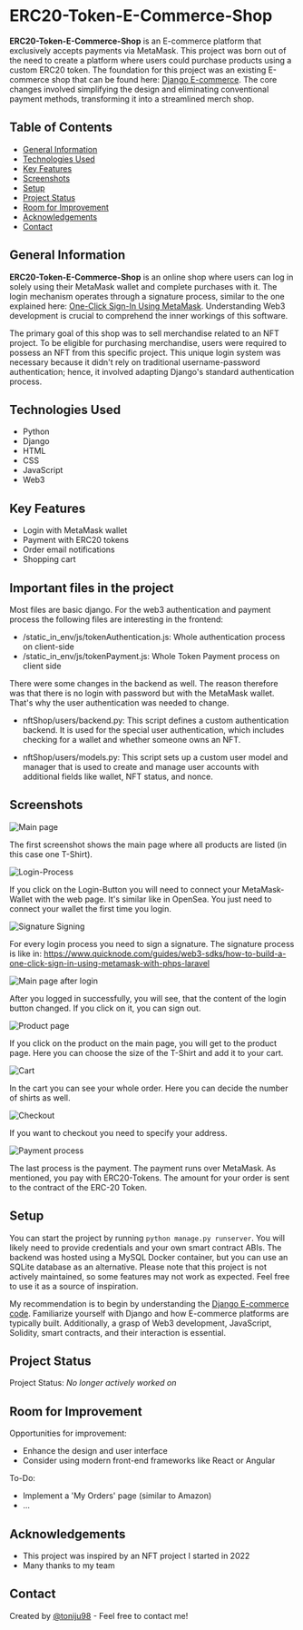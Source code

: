 # ERC20-Token-E-Commerce-Shop

**ERC20-Token-E-Commerce-Shop** is an E-commerce platform that exclusively accepts payments via MetaMask. This project was born out of the need to create a platform where users could purchase products using a custom ERC20 token. The foundation for this project was an existing E-commerce shop that can be found here: [Django E-commerce](https://github.com/justdjango/django-ecommerce/tree/master/djecommerce). The core changes involved simplifying the design and eliminating conventional payment methods, transforming it into a streamlined merch shop.

## Table of Contents
- [General Information](#general-information)
- [Technologies Used](#technologies-used)
- [Key Features](#key-features)
- [Screenshots](#screenshots)
- [Setup](#setup)
- [Project Status](#project-status)
- [Room for Improvement](#room-for-improvement)
- [Acknowledgements](#acknowledgements)
- [Contact](#contact)

## General Information
**ERC20-Token-E-Commerce-Shop** is an online shop where users can log in solely using their MetaMask wallet and complete purchases with it. The login mechanism operates through a signature process, similar to the one explained here: [One-Click Sign-In Using MetaMask](https://www.quicknode.com/guides/web3-sdks/how-to-build-a-one-click-sign-in-using-metamask-with-phps-laravel). Understanding Web3 development is crucial to comprehend the inner workings of this software.

The primary goal of this shop was to sell merchandise related to an NFT project. To be eligible for purchasing merchandise, users were required to possess an NFT from this specific project. This unique login system was necessary because it didn't rely on traditional username-password authentication; hence, it involved adapting Django's standard authentication process.

## Technologies Used
- Python
- Django
- HTML
- CSS
- JavaScript
- Web3

## Key Features
- Login with MetaMask wallet
- Payment with ERC20 tokens
- Order email notifications
- Shopping cart


## Important files in the project

Most files are basic django. For the web3 authentication and payment process the following files are interesting in the frontend:

- /static_in_env/js/tokenAuthentication.js: Whole authentication process on client-side
- /static_in_env/js/tokenPayment.js: Whole Token Payment process on client side

There were some changes in the backend as well. The reason therefore was that there is no login with password but with the MetaMask wallet. That's why the user authentication was needed to change. 

- nftShop/users/backend.py: This script defines a custom authentication backend. It is used for the special user authentication, which includes checking for a wallet and whether someone owns an NFT.

- nftShop/users/models.py: This script sets up a custom user model and manager that is used to create and manage user accounts with additional fields like wallet, NFT status, and nonce.


## Screenshots
![Main page](./img/shop1.PNG)

The first screenshot shows the main page where all products are listed (in this case one T-Shirt).

![Login-Process](./img/shop3.PNG)

If you click on the Login-Button you will need to connect your MetaMask-Wallet with the web page. It's similar like in OpenSea. You just need to connect your wallet the first time you login.

![Signature Signing](./img/shop4.PNG)

For every login process you need to sign a signature. The signature process is like in: https://www.quicknode.com/guides/web3-sdks/how-to-build-a-one-click-sign-in-using-metamask-with-phps-laravel

![Main page after login](./img/shop5.PNG)

After you logged in successfully, you will see, that the content of the login button changed. If you click on it, you can sign out.

![Product page](./img/shop2.PNG)

If you click on the product on the main page, you will get to the product page. Here you can choose the size of the T-Shirt and add it to your cart.

![Cart](./img/shop6.PNG)

In the cart you can see your whole order. Here you can decide the number of shirts as well.

![Checkout](./img/shop7.PNG)

If you want to checkout you need to specify your address.


![Payment process](./img/shop9.PNG)

The last process is the payment. The payment runs over MetaMask. As mentioned, you pay with ERC20-Tokens. The amount for your order is sent to the contract of the ERC-20 Token.

## Setup
You can start the project by running `python manage.py runserver`. You will likely need to provide credentials and your own smart contract ABIs. The backend was hosted using a MySQL Docker container, but you can use an SQLite database as an alternative. Please note that this project is not actively maintained, so some features may not work as expected. Feel free to use it as a source of inspiration.

My recommendation is to begin by understanding the [Django E-commerce code](https://github.com/justdjango/django-ecommerce/tree/master/djecommerce). Familiarize yourself with Django and how E-commerce platforms are typically built. Additionally, a grasp of Web3 development, JavaScript, Solidity, smart contracts, and their interaction is essential.

## Project Status
Project Status: _No longer actively worked on_

## Room for Improvement
Opportunities for improvement:
- Enhance the design and user interface
- Consider using modern front-end frameworks like React or Angular

To-Do:
- Implement a 'My Orders' page (similar to Amazon)
- ...

## Acknowledgements
- This project was inspired by an NFT project I started in 2022
- Many thanks to my team

## Contact
Created by [@toniju98](https://github.com/toniju98) - Feel free to contact me!

